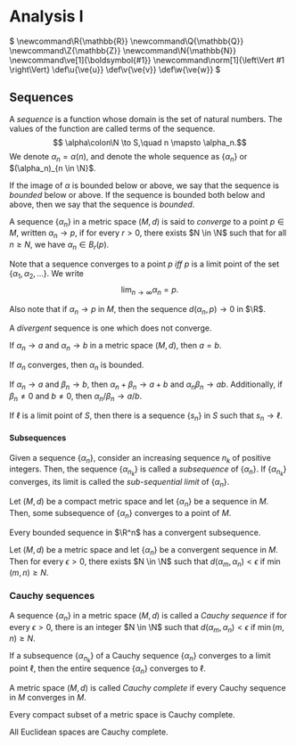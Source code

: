 # Analysis I

$
\newcommand\R{\mathbb{R}}
\newcommand\Q{\mathbb{Q}}
\newcommand\Z{\mathbb{Z}}
\newcommand\N{\mathbb{N}}
\newcommand\ve[1]{\boldsymbol{#1}}
\newcommand\norm[1]{\left\Vert #1 \right\Vert}
\def\u{\ve{u}}
\def\v{\ve{v}}
\def\w{\ve{w}}
$

## Sequences
A *sequence* is a function whose domain is the set of natural numbers.
The values of the function are called terms of the sequence.
$$ \alpha\colon\N \to S,\quad n \mapsto \alpha_n.$$
We denote $\alpha_n = \alpha(n)$, and denote the whole sequence as $\{\alpha_n\}$ or $(\alpha_n)_{n \in \N}$.

If the image of $\alpha$ is bounded below or above, we say that the sequence is *bounded* below or above. If the sequence is bounded both below and above, then we say that the sequence is *bounded*.

A sequence $\{\alpha_n\}$ in a metric space $(M, d)$ is said to *converge* to a point $p \in M$, written $\alpha_n \to p$, if for every $r > 0$, there exists $N \in \N$ such that for all $n \geq N$, we have $\alpha_n \in B_r(p)$.

Note that a sequence converges to a point $p$ *iff* $p$ is a limit point of the set $\{\alpha_1, \alpha_2, \dots\}$. We write
$$ \lim_{n \to \infty} \alpha_n = p. $$

Also note that if $\alpha_n \to p$ in $M$, then the sequence $d(\alpha_n, p) \to 0$ in $\R$.

A *divergent* sequence is one which does not converge.

If $\alpha_n \to a$ and $\alpha_n \to b$ in a metric space $(M, d)$, then $a = b$.

If $\alpha_n$ converges, then $\alpha_n$ is bounded.

If $\alpha_n \to a$ and $\beta_n \to b$, then $\alpha_n + \beta_n \to a + b$ and $\alpha_n\beta_n \to ab$. Additionally, if $\beta_n \neq 0$ and $b \neq 0$, then $\alpha_n/\beta_n \to a /b$.

If $\ell$ is a limit point of $S$, then there is a sequence $\{s_n\}$ in $S$ such that $s_n \to \ell$.

#### Subsequences

Given a sequence $\{\alpha_n\}$, consider an increasing sequence $n_k$ of positive integers. Then, the sequence $\{\alpha_{n_k}\}$ is called a *subsequence* of $\{\alpha_n\}$. If $\{\alpha_{n_k}\}$ converges, its limit is called the *sub-sequential limit* of $\{\alpha_n\}$.

Let $(M, d)$ be a compact metric space and let $\{\alpha_n\}$ be a sequence in $M$. Then, some subsequence of $\{\alpha_n\}$ converges to a point of $M$.

Every bounded sequence in $\R^n$ has a convergent subsequence.

Let $(M, d)$ be a metric space and let $\{\alpha_n\}$ be a convergent sequence in $M$. Then for every $\epsilon > 0$, there exists $N \in \N$ such that $d(\alpha_m, \alpha_n) < \epsilon$ if $\min(m, n) \geq N$.

### Cauchy sequences
A sequence $\{\alpha_n\}$ in a metric space $(M, d)$ is called a *Cauchy sequence* if for every $\epsilon > 0$, there is an integer $N \in \N$ such that $d(\alpha_m, \alpha_n) < \epsilon$ if $\min(m, n) \geq N$.

If a subsequence $\{\alpha_{n_k}\}$ of a Cauchy sequence $\{\alpha_n\}$ converges to a limit point $\ell$, then the entire sequence $\{\alpha_n\}$ converges to $\ell$.

A metric space $(M, d)$ is called *Cauchy complete* if every Cauchy sequence in $M$ converges in $M$.

Every compact subset of a metric space is Cauchy complete.

All Euclidean spaces are Cauchy complete.